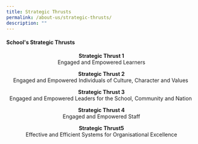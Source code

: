 ```yaml
---
title: Strategic Thrusts
permalink: /about-us/strategic-thrusts/
description: ""
---
```


<h4>School's&nbsp;Strategic Thrusts</h4>
<p style="text-align: center;"><strong>Strategic Thrust 1<br /></strong>Engaged and Empowered Learners</p>
<p style="text-align: center;"><strong>Strategic Thrust 2<br /></strong>Engaged and Empowered Individuals of Culture, Character and Values&nbsp;</p>
<p style="text-align: center;"><strong>Strategic Thrust 3<br /></strong>Engaged and Empowered Leaders for the School, Community and Nation&nbsp;</p>
<p style="text-align: center;"><strong>Strategic Thrust 4<br /></strong>Engaged and Empowered Staff</p>
<p style="text-align: center;"><strong>Strategic Thrust5<br /></strong>Effective and Efficient Systems for Organisational Excellence</p>